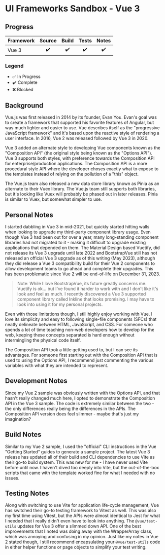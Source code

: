 # UI Frameworks Sandbox - Vue 3

## Progress

| Framework |      Source        |       Build        |        Tests       |        Notes       |
|-----------|:------------------:|:------------------:|:------------------:|:------------------:|
| Vue 3     | :heavy_check_mark: | :heavy_check_mark: | :heavy_check_mark: | :heavy_check_mark: |

### Legend

* :white_check_mark: In Progress
* :heavy_check_mark: Complete
* :x: Blocked

## Background

Vue.js was first released in 2014 by its founder, Evan You.  Evan's goal was to create a framework that supported
his favorite features of Angular, but was much lighter and easier to use.  Vue describes itself as the "progressive
JavaScript framework" and it's based upon the reactive style of rendering a user interface.  In 2016, Vue 2 was
released followed by Vue 3 in 2020.

Vue 3 added an alternate style to developing Vue components known as the "Composition API" (the original style being known as the "Options API").  Vue 3 supports both styles, with preference towards the Composition API for enterprise/production applications.  The Composition API is a more procedural style API where the developer choses exactly what to expose to the templates instead of relying on the pollution of a "this" object.

The Vue.js team also released a new data store library known as Pinia as an alternate to their Vuex library.  The Vue.js team still supports both libraries, but it's looking like Vuex will probably be phased out in later releases.  Pinia is similar to Vuex, but somewhat simpler to use.

## Personal Notes

I started dabbling in Vue 3 in mid-2021, but quickly started hitting walls when looking to upgrade my third-party component library usage.  Even though Vue 3 had been out for over a year, many long-standing component libraries had not migrated to it - making it difficult to upgrade existing applications that depended on them.  The Material Design based Vuetify, did not release its Vue 3 upgrade until late 2022 and BootstrapVue still has not released an official Vue 3 upgrade as of this writing (May 2023), although they did release a Vue 3 compatibility build for their Vue 2 components to allow development teams to go ahead and complete their upgrades.  This has been problematic since Vue 2 will be end-of-life on December 31, 2023.

> Note: While I love BootstrapVue, its future greatly concerns me.  Vuetify is ok... but I've found it harder to work with and I don't like it's look and feel as much.  I recently discovered a Vue 3 supported component library called Inkline that looks promising.  I may have to look into using it for my personal projects.

Even with those limitations though, I still highly enjoy working with Vue.  I love its simplicity and easy to following single-file components (SFCs) that neatly delineate between HTML, JavaScript, and CSS.  For someone who spends a lot of time teaching non-web developers how to develop for the web, keeping these concepts separated is hard enough without intermingling the physical code itself.

The Composition API took a little getting used to, but I can see its advantages.  For someone first starting out with the Composition API that is used to using the Options API, I recommend just commenting the various variables with what they are intended to represent.

## Development Notes

Since my Vue 2 sample was obviously written with the Options API, and that hasn't really changed much here, I opted to demonstrate the Composition API in the Vue 3 sample.  The code is extremely similar between the two - the only differences really being the differences in the APIs.  The Composition API version does feel slimmer - maybe that's just my imagination?

## Build Notes

Similar to my Vue 2 sample, I used the "official" CLI instructions in the Vue "Getting Started" guides to generate a sample project.  The latest Vue 3 release has updated all of their build and CLI dependencies to use Vite as their go-to build system.  This was new for me - I have never used Vite before until now.  I haven't dived too deeply into Vite, but the out-of-the-box scripts that came with the template worked fine for what I needed with no issues.

## Testing Notes

Along with switching to use Vite for application life-cycle management, Vue has switched their go-to testing framework to Vitest as well.  This was also my first time using Vitest, but the APIs were almost identical to Jest for what I needed that I really didn't even have to look into anything.  The `@vue/test-utils` updates for Vue 3 offer a slimmed down API.  One of the best improvements that I noted was doing away with the WrapperArray class, which was annoying and confusing in my opinion.  Just like my notes in Vue 2 stated though, I still recommend encapsulating your `@vue/test-utils` code in either helper functions or page objects to simplify your test writing.

